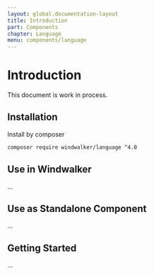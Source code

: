 ```yaml
---
layout: global.documentation-layout
title: Introduction
part: Components
chapter: Language
menu: components/language
---
```


# Introduction

This document is work in process.

## Installation

Install by composer

```bash
composer require windwalker/language ^4.0
```

## Use in Windwalker

...

## Use as Standalone Component

...

## Getting Started

...
